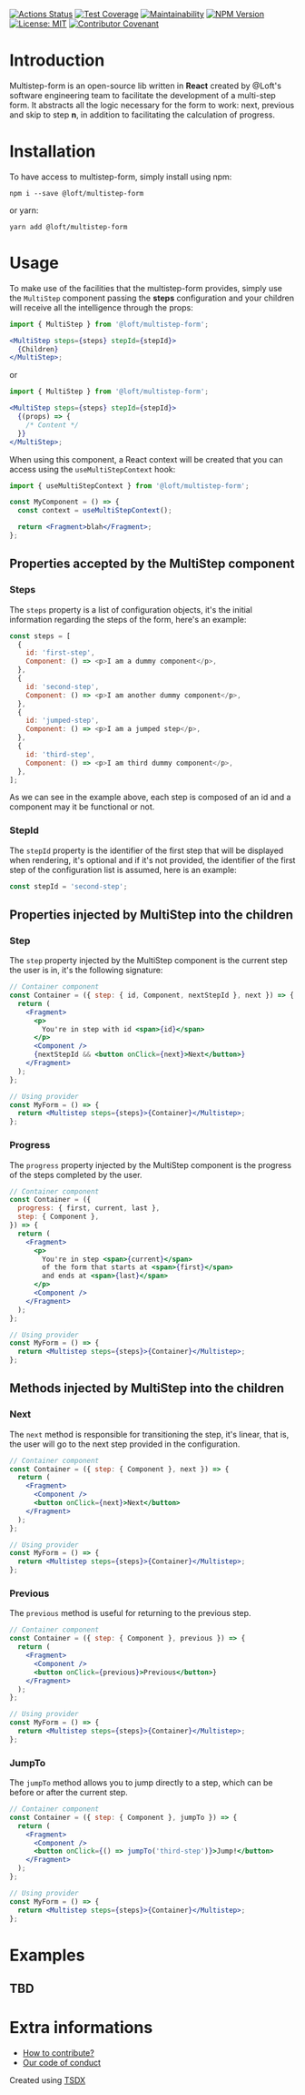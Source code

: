 [![Actions Status](https://github.com/loft-br/multistep-form/workflows/Build%20and%20Test/badge.svg)](https://github.com/loft-br/multistep-form/actions)
[![Test Coverage](https://api.codeclimate.com/v1/badges/b1604a3d8b002cbab16a/test_coverage)](https://codeclimate.com/github/loft-br/multistep-form/test_coverage)
[![Maintainability](https://api.codeclimate.com/v1/badges/b1604a3d8b002cbab16a/maintainability)](https://codeclimate.com/github/loft-br/multistep-form/maintainability)
[![NPM Version](https://img.shields.io/npm/v/@loft/multistep-form.svg)](https://www.npmjs.com/package/@loft/multistep-form)
[![License: MIT](https://img.shields.io/badge/License-MIT-yellow.svg)](https://opensource.org/licenses/MIT)
[![Contributor Covenant](https://img.shields.io/badge/Contributor%20Covenant-v2.0%20adopted-ff69b4.svg)](CODE_OF_CONDUCT.md)

# Introduction

Multistep-form is an open-source lib written in **React** created by
@Loft's software engineering team to facilitate the development of a
multi-step form. It abstracts all the logic necessary for the form to
work: next, previous and skip to step **n**, in addition to facilitating
the calculation of progress.

# Installation

To have access to multistep-form, simply install using npm:

```console
npm i --save @loft/multistep-form
```

or yarn:

```console
yarn add @loft/multistep-form
```

# Usage

To make use of the facilities that the multistep-form provides, simply
use the `MultiStep` component passing the **steps** configuration and your
children will receive all the intelligence through the props:

```jsx
import { MultiStep } from '@loft/multistep-form';

<MultiStep steps={steps} stepId={stepId}>
  {Children}
</MultiStep>;
```

or

```jsx
import { MultiStep } from '@loft/multistep-form';

<MultiStep steps={steps} stepId={stepId}>
  {(props) => {
    /* Content */
  }}
</MultiStep>;
```

When using this component, a React context will be created that you can
access using the `useMultiStepContext` hook:

```jsx
import { useMultiStepContext } from '@loft/multistep-form';

const MyComponent = () => {
  const context = useMultiStepContext();

  return <Fragment>blah</Fragment>;
};
```

## Properties accepted by the MultiStep component

### Steps

The `steps` property is a list of configuration objects, it's the initial
information regarding the steps of the form, here's an example:

```javascript
const steps = [
  {
    id: 'first-step',
    Component: () => <p>I am a dummy component</p>,
  },
  {
    id: 'second-step',
    Component: () => <p>I am another dummy component</p>,
  },
  {
    id: 'jumped-step',
    Component: () => <p>I am a jumped step</p>,
  },
  {
    id: 'third-step',
    Component: () => <p>I am third dummy component</p>,
  },
];
```

As we can see in the example above, each step is composed of an id and
a component may it be functional or not.

### StepId

The `stepId` property is the identifier of the first step that will be
displayed when rendering, it's optional and if it's not provided, the identifier
of the first step of the configuration list is assumed, here is an example:

```javascript
const stepId = 'second-step';
```

## Properties injected by MultiStep into the children

### Step

The `step` property injected by the MultiStep component is the current
step the user is in, it's the following signature:

```jsx
// Container component
const Container = ({ step: { id, Component, nextStepId }, next }) => {
  return (
    <Fragment>
      <p>
        You're in step with id <span>{id}</span>
      </p>
      <Component />
      {nextStepId && <button onClick={next}>Next</button>}
    </Fragment>
  );
};

// Using provider
const MyForm = () => {
  return <Multistep steps={steps}>{Container}</Multistep>;
};
```

### Progress

The `progress` property injected by the MultiStep component is the
progress of the steps completed by the user.

```jsx
// Container component
const Container = ({
  progress: { first, current, last },
  step: { Component },
}) => {
  return (
    <Fragment>
      <p>
        You're in step <span>{current}</span>
        of the form that starts at <span>{first}</span>
        and ends at <span>{last}</span>
      </p>
      <Component />
    </Fragment>
  );
};

// Using provider
const MyForm = () => {
  return <Multistep steps={steps}>{Container}</Multistep>;
};
```

## Methods injected by MultiStep into the children

### Next

The `next` method is responsible for transitioning the step, it's linear,
that is, the user will go to the next step provided in the configuration.

```jsx
// Container component
const Container = ({ step: { Component }, next }) => {
  return (
    <Fragment>
      <Component />
      <button onClick={next}>Next</button>
    </Fragment>
  );
};

// Using provider
const MyForm = () => {
  return <Multistep steps={steps}>{Container}</Multistep>;
};
```

### Previous

The `previous` method is useful for returning to the previous step.

```jsx
// Container component
const Container = ({ step: { Component }, previous }) => {
  return (
    <Fragment>
      <Component />
      <button onClick={previous}>Previous</button>}
    </Fragment>
  );
};

// Using provider
const MyForm = () => {
  return <Multistep steps={steps}>{Container}</Multistep>;
};
```

### JumpTo

The `jumpTo` method allows you to jump directly to a step, which can
be before or after the current step.

```jsx
// Container component
const Container = ({ step: { Component }, jumpTo }) => {
  return (
    <Fragment>
      <Component />
      <button onClick={() => jumpTo('third-step')}>Jump!</button>
    </Fragment>
  );
};

// Using provider
const MyForm = () => {
  return <Multistep steps={steps}>{Container}</Multistep>;
};
```

# Examples

## TBD

# Extra informations

- [How to contribute?](CONTRIBUTING.md)
- [Our code of conduct](CODE_OF_CONDUCT.md)

Created using [TSDX](https://github.com/formium/tsdx)

